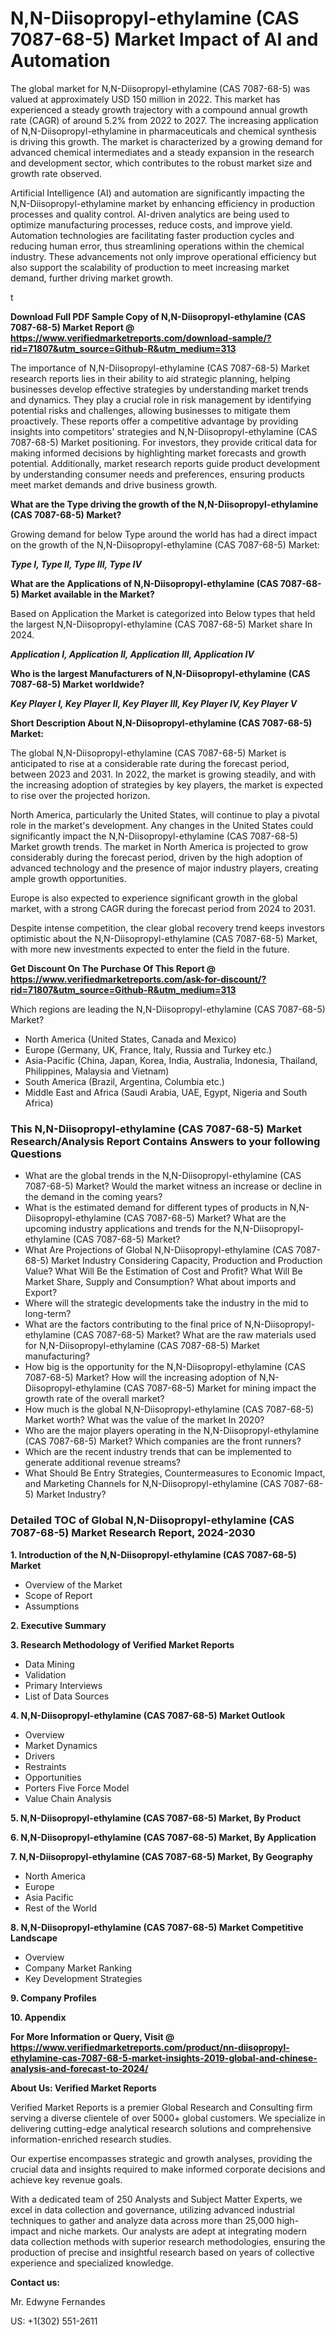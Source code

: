 <meta name="title" content="Global N,N-Diisopropyl-ethylamine (CAS 7087-68-5) Market Impact of AI and Automation"><meta name="description" content="The global market for N,N-Diisopropyl-ethylamine (CAS 7087-68-5) was valued at approximately USD 150 million in 2022. This market has experienced a steady growth traje"><meta name="title" content="N,N-Diisopropyl-ethylamine (CAS 7087-68-5) Market Size, Share, Scope, Trends, Growth, Opportunities, Analysis, Forecast"><h1>N,N-Diisopropyl-ethylamine (CAS 7087-68-5) Market Impact of AI and Automation</h1><p>The global market for N,N-Diisopropyl-ethylamine (CAS 7087-68-5) was valued at approximately USD 150 million in 2022. This market has experienced a steady growth trajectory with a compound annual growth rate (CAGR) of around 5.2% from 2022 to 2027. The increasing application of N,N-Diisopropyl-ethylamine in pharmaceuticals and chemical synthesis is driving this growth. The market is characterized by a growing demand for advanced chemical intermediates and a steady expansion in the research and development sector, which contributes to the robust market size and growth rate observed.</p><p>Artificial Intelligence (AI) and automation are significantly impacting the N,N-Diisopropyl-ethylamine market by enhancing efficiency in production processes and quality control. AI-driven analytics are being used to optimize manufacturing processes, reduce costs, and improve yield. Automation technologies are facilitating faster production cycles and reducing human error, thus streamlining operations within the chemical industry. These advancements not only improve operational efficiency but also support the scalability of production to meet increasing market demand, further driving market growth.</p>t</p><p id="" class=""><strong>Download Full PDF Sample Copy of N,N-Diisopropyl-ethylamine (CAS 7087-68-5) Market Report @ <a href="https://www.verifiedmarketreports.com/download-sample/?rid=71807&utm_source=Github-R&utm_medium=313" target="_blank">https://www.verifiedmarketreports.com/download-sample/?rid=71807&utm_source=Github-R&utm_medium=313</a></strong></p><p>The importance of&nbsp;N,N-Diisopropyl-ethylamine (CAS 7087-68-5) Market research reports lies in their ability to aid strategic planning, helping businesses develop effective strategies by understanding market trends and dynamics. They play a crucial role in risk management by identifying potential risks and challenges, allowing businesses to mitigate them proactively. These reports offer a competitive advantage by providing insights into competitors' strategies and N,N-Diisopropyl-ethylamine (CAS 7087-68-5) Market positioning. For investors, they provide critical data for making informed decisions by highlighting market forecasts and growth potential. Additionally, market research reports guide product development by understanding consumer needs and preferences, ensuring products meet market demands and drive business growth.</p><p><strong>What are the&nbsp;Type driving the growth of the N,N-Diisopropyl-ethylamine (CAS 7087-68-5) Market?</strong></p><p id="" class="">Growing demand for below Type around the world has had a direct impact on the growth of the N,N-Diisopropyl-ethylamine (CAS 7087-68-5) Market:</p><em><strong>Type I, Type II, Type III, Type IV</strong></em></p><strong>What are the&nbsp;Applications&nbsp;of N,N-Diisopropyl-ethylamine (CAS 7087-68-5) Market available in the Market?</strong></p><p id="" class="">Based on Application the Market is categorized into Below types that held the largest N,N-Diisopropyl-ethylamine (CAS 7087-68-5) Market share In 2024.</p><em><strong>Application I, Application II, Application III, Application IV</strong></em></p><strong>Who is the largest Manufacturers of N,N-Diisopropyl-ethylamine (CAS 7087-68-5) Market worldwide?</strong></p><p><em><strong>Key Player I, Key Player II, Key Player III, Key Player IV, Key Player V</strong></em></p><p id="" class=""><strong>Short Description About N,N-Diisopropyl-ethylamine (CAS 7087-68-5) Market:</strong></p><p>The global N,N-Diisopropyl-ethylamine (CAS 7087-68-5) Market is anticipated to rise at a considerable rate during the forecast period, between 2023 and 2031. In 2022, the market is growing steadily, and with the increasing adoption of strategies by key players, the market is expected to rise over the projected horizon.</p><p>North America, particularly the United States, will continue to play a pivotal role in the market's development. Any changes in the United States could significantly impact the N,N-Diisopropyl-ethylamine (CAS 7087-68-5) Market growth trends. The market in North America is projected to grow considerably during the forecast period, driven by the high adoption of advanced technology and the presence of major industry players, creating ample growth opportunities.</p><p>Europe is also expected to experience significant growth in the global market, with a strong CAGR during the forecast period from 2024 to 2031.</p><p>Despite intense competition, the clear global recovery trend keeps investors optimistic about the N,N-Diisopropyl-ethylamine (CAS 7087-68-5) Market, with more new investments expected to enter the field in the future.</p><p id="" class=""><strong>Get Discount On The Purchase Of This Report @ <a href="https://www.verifiedmarketreports.com/ask-for-discount/?rid=71807&utm_source=Github-R&utm_medium=313" target="_blank">https://www.verifiedmarketreports.com/ask-for-discount/?rid=71807&utm_source=Github-R&utm_medium=313</a></strong></p>Which regions are leading the N,N-Diisopropyl-ethylamine (CAS 7087-68-5) Market?</p><ul><li>North America (United States, Canada and Mexico)</li><li>Europe (Germany, UK, France, Italy, Russia and Turkey etc.)</li><li>Asia-Pacific (China, Japan, Korea, India, Australia, Indonesia, Thailand, Philippines, Malaysia and Vietnam)</li><li>South America (Brazil, Argentina, Columbia etc.)</li><li>Middle East and Africa (Saudi Arabia, UAE, Egypt, Nigeria and South Africa)</li></ul><h3 id="" class="">This N,N-Diisopropyl-ethylamine (CAS 7087-68-5) Market Research/Analysis Report Contains Answers to your following Questions</h3><ul><li>What are the global trends in the N,N-Diisopropyl-ethylamine (CAS 7087-68-5) Market? Would the market witness an increase or decline in the demand in the coming years?</li><li>What is the estimated demand for different types of products in N,N-Diisopropyl-ethylamine (CAS 7087-68-5) Market? What are the upcoming industry applications and trends for the N,N-Diisopropyl-ethylamine (CAS 7087-68-5) Market?</li><li>What Are Projections of Global N,N-Diisopropyl-ethylamine (CAS 7087-68-5) Market Industry Considering Capacity, Production and Production Value? What Will Be the Estimation of Cost and Profit? What Will Be Market Share, Supply and Consumption? What about imports and Export?</li><li>Where will the strategic developments take the industry in the mid to long-term?</li><li>What are the factors contributing to the final price of N,N-Diisopropyl-ethylamine (CAS 7087-68-5) Market? What are the raw materials used for N,N-Diisopropyl-ethylamine (CAS 7087-68-5) Market manufacturing?</li><li>How big is the opportunity for the N,N-Diisopropyl-ethylamine (CAS 7087-68-5) Market? How will the increasing adoption of N,N-Diisopropyl-ethylamine (CAS 7087-68-5) Market for mining impact the growth rate of the overall market?</li><li>How much is the global N,N-Diisopropyl-ethylamine (CAS 7087-68-5) Market worth? What was the value of the market In 2020?</li><li>Who are the major players operating in the N,N-Diisopropyl-ethylamine (CAS 7087-68-5) Market? Which companies are the front runners?</li><li>Which are the recent industry trends that can be implemented to generate additional revenue streams?</li><li>What Should Be Entry Strategies, Countermeasures to Economic Impact, and Marketing Channels for N,N-Diisopropyl-ethylamine (CAS 7087-68-5) Market Industry?</li></ul><h3 id="" class="">Detailed TOC of Global N,N-Diisopropyl-ethylamine (CAS 7087-68-5) Market Research Report, 2024-2030</h3><p id="" class=""><strong>1. Introduction of the N,N-Diisopropyl-ethylamine (CAS 7087-68-5) Market</strong></p><ul><li>Overview of the Market</li><li>Scope of Report</li><li>Assumptions</li></ul><p id="" class=""><strong>2. Executive Summary</strong></p><p id="" class=""><strong>3. Research Methodology of Verified Market Reports</strong></p><ul><li>Data Mining</li><li>Validation</li><li>Primary Interviews</li><li>List of Data Sources</li></ul><p id="" class=""><strong>4. N,N-Diisopropyl-ethylamine (CAS 7087-68-5) Market Outlook</strong></p><ul><li>Overview</li><li>Market Dynamics</li><li>Drivers</li><li>Restraints</li><li>Opportunities</li><li>Porters Five Force Model</li><li>Value Chain Analysis</li></ul><p id="" class=""><strong>5. N,N-Diisopropyl-ethylamine (CAS 7087-68-5) Market, By Product</strong></p><p id="" class=""><strong>6. N,N-Diisopropyl-ethylamine (CAS 7087-68-5) Market, By Application</strong></p><p id="" class=""><strong>7. N,N-Diisopropyl-ethylamine (CAS 7087-68-5) Market, By Geography</strong></p><ul><li>North America</li><li>Europe</li><li>Asia Pacific</li><li>Rest of the World</li></ul><p id="" class=""><strong>8. N,N-Diisopropyl-ethylamine (CAS 7087-68-5) Market Competitive Landscape</strong></p><ul><li>Overview</li><li>Company Market Ranking</li><li>Key Development Strategies</li></ul><p id="" class=""><strong>9. Company Profiles</strong></p><p id="" class=""><strong>10. Appendix</strong></p><p id="" class=""><strong>For More Information or Query, Visit @ <a href="https://www.verifiedmarketreports.com/product/nn-diisopropyl-ethylamine-cas-7087-68-5-market-insights-2019-global-and-chinese-analysis-and-forecast-to-2024/" target="_blank">https://www.verifiedmarketreports.com/product/nn-diisopropyl-ethylamine-cas-7087-68-5-market-insights-2019-global-and-chinese-analysis-and-forecast-to-2024/</a></strong></p><p id="" class=""><strong>About Us: Verified Market Reports</strong></p><p id="" class="">Verified Market Reports is a premier Global Research and Consulting firm serving a diverse clientele of over 5000+ global customers. We specialize in delivering cutting-edge analytical research solutions and comprehensive information-enriched research studies.</p><p id="" class="">Our expertise encompasses strategic and growth analyses, providing the crucial data and insights required to make informed corporate decisions and achieve key revenue goals.</p><p id="" class="">With a dedicated team of 250 Analysts and Subject Matter Experts, we excel in data collection and governance, utilizing advanced industrial techniques to gather and analyze data across more than 25,000 high-impact and niche markets. Our analysts are adept at integrating modern data collection methods with superior research methodologies, ensuring the production of precise and insightful research based on years of collective experience and specialized knowledge.</p><p id="" class=""><strong>Contact us:</strong></p><p id="" class="">Mr. Edwyne Fernandes</p><p id="" class="">US: +1(302) 551-2611</p>
